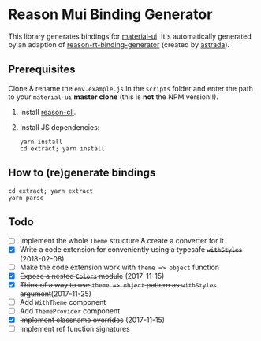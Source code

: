 # Reason Mui Binding Generator

This library generates bindings for
[material-ui](https://material-ui-1dab0.firebaseapp.com/). It's automatically generated by an adaption of  [reason-rt-binding-generator](https://github.com/astrada/reason-rt-binding-generator) (created by [astrada](https://github.com/astrada)).

## Prerequisites

Clone & rename the `env.example.js` in the `scripts` folder and enter the path to your `material-ui` **master clone** (this is **not** the NPM version!!).

1. Install
   [reason-cli](https://reasonml.github.io/guide/editor-tools/global-installation#recommended-through-npmyarn).

2. Install JS dependencies:

       yarn install
       cd extract; yarn install

## How to (re)generate bindings
    cd extract; yarn extract
    yarn parse
    
## Todo
- [ ] Implement the whole `Theme` structure & create a converter for it
- [x] ~~Write a code extension for conveniently using a typesafe `withStyles`~~ (2018-02-08)
- [ ] Make the code extension work with `theme => object` function
- [x] ~~Expose a nested `Colors` module~~ (2017-11-15)
- [x] ~~Think of a way to use `theme => object` pattern as `withStyles` argument~~(2017-11-25)
- [ ] Add `WithTheme` component
- [ ] Add `ThemeProvider` component
- [x] ~~Implement classname overrides~~ (2017-11-15)
- [ ] Implement ref function signatures